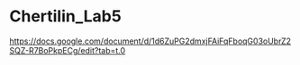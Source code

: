 # Chertilin_Lab5
https://docs.google.com/document/d/1d6ZuPG2dmxjFAiFqFboqG03oUbrZ2SQZ-R7BoPkpECg/edit?tab=t.0
